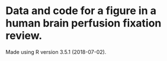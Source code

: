 # Data and code for a figure in a human brain perfusion fixation review.

Made using R version 3.5.1 (2018-07-02). 
